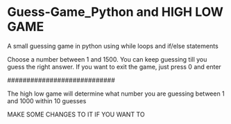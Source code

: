 # Guess-Game_Python and HIGH LOW GAME

A small guessing game in python using while loops and if/else statements

Choose a number between 1 and 1500. You can keep guessing till you guess the right answer. If you want to exit the game, just press 0 and enter

############################

The high low game will determine what number you are guessing between 1 and 1000 within 10 guesses


MAKE SOME CHANGES TO IT IF YOU WANT TO
